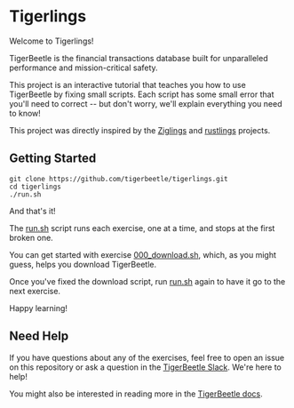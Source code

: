 # Tigerlings

Welcome to Tigerlings!

TigerBeetle is the financial transactions database built for unparalleled performance and mission-critical safety.

This project is an interactive tutorial that teaches you how to use TigerBeetle by fixing small scripts.
Each script has some small error that you'll need to correct -- but don't worry, we'll explain everything you need to know!

This project was directly inspired by the [Ziglings](https://ziglings.org) and [rustlings](https://github.com/rust-lang/rustlings) projects.

## Getting Started

```shell
git clone https://github.com/tigerbeetle/tigerlings.git
cd tigerlings
./run.sh
```

And that's it!

The [run.sh](./run.sh) script runs each exercise, one at a time, and stops at the first broken one.

You can get started with exercise [000_download.sh](./exercises/000_download.sh), which, as you might guess, helps you download TigerBeetle.

Once you've fixed the download script, run [run.sh](./run.sh) again to have it go to the next exercise.

Happy learning!

## Need Help

If you have questions about any of the exercises, feel free to open an issue on this repository or ask a question in the [TigerBeetle Slack](https://slack.tigerbeetle.com/invite). We're here to help!

You might also be interested in reading more in the [TigerBeetle docs](https://docs.tigerbeetle.com/).
